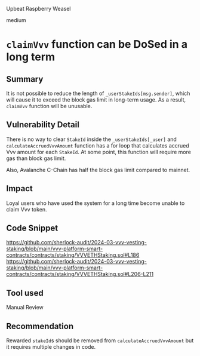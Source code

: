 Upbeat Raspberry Weasel

medium

# `claimVvv` function can be DoSed in a long term

## Summary
It is not possible to reduce the length of `_userStakeIds[msg.sender]`, which will cause it to exceed the block gas limit in long-term usage. As a result, `claimVvv` function will be unusable. 

## Vulnerability Detail
There is no way to clear `StakeId` inside the `_userStakeIds[_user]` and `calculateAccruedVvvAmount` function has a for loop that calculates accrued Vvv amount for each `StakeId`. At some point, this function will require more gas than block gas limit. 
  
Also, Avalanche C-Chain has half the block gas limit compared to mainnet.

## Impact
Loyal users who have used the system for a long time become unable to claim Vvv token.

## Code Snippet
https://github.com/sherlock-audit/2024-03-vvv-vesting-staking/blob/main/vvv-platform-smart-contracts/contracts/staking/VVVETHStaking.sol#L186
https://github.com/sherlock-audit/2024-03-vvv-vesting-staking/blob/main/vvv-platform-smart-contracts/contracts/staking/VVVETHStaking.sol#L206-L211

## Tool used
Manual Review

## Recommendation
Rewarded `stakeId`s should be removed from `calculateAccruedVvvAmount` but it requires multiple changes in code. 